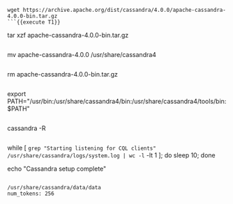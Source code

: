 ```
wget https://archive.apache.org/dist/cassandra/4.0.0/apache-cassandra-4.0.0-bin.tar.gz
```{{execute T1}}

```
tar xzf apache-cassandra-4.0.0-bin.tar.gz
```{{execute T1}}

```
mv apache-cassandra-4.0.0 /usr/share/cassandra4
```{{execute T1}}

```
rm apache-cassandra-4.0.0-bin.tar.gz
```{{execute T1}}

```
export PATH="/usr/bin:/usr/share/cassandra4/bin:/usr/share/cassandra4/tools/bin:$PATH"
```{{execute T1}}

```
cassandra -R
```{{execute T1}}

```
while [ `grep "Starting listening for CQL clients" /usr/share/cassandra/logs/system.log | wc -l` -lt 1 ]; do sleep 10; done

echo "Cassandra setup complete"
```{{execute T1}}

/usr/share/cassandra/data/data
num_tokens: 256